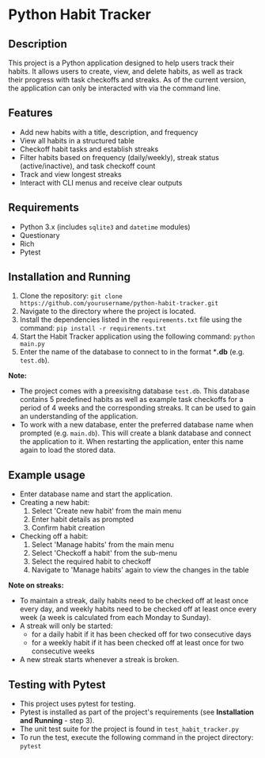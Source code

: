 # Python Habit Tracker

## Description
This project is a Python application designed to help users track their habits. 
It allows users to create, view, and delete habits, as well as track their progress with task checkoffs and streaks.
As of the current version, the application can only be interacted with via the command line.

## Features 
- Add new habits with a title, description, and frequency
- View all habits in a structured table
- Checkoff habit tasks and establish streaks
- Filter habits based on frequency (daily/weekly), streak status (active/inactive), and task checkoff count
- Track and view longest streaks
- Interact with CLI menus and receive clear outputs

## Requirements 
- Python 3.x (includes `sqlite3` and `datetime` modules)
- Questionary
- Rich
- Pytest

## Installation and Running
1. Clone the repository:
   `git clone https://github.com/yourusername/python-habit-tracker.git`
2. Navigate to the directory where the project is located.
3. Install the dependencies listed in the `requirements.txt` file using the command: `pip install -r requirements.txt`
4. Start the Habit Tracker application using the following command: `python main.py`
5. Enter the name of the database to connect to in the format ***.db** (e.g. `test.db`).

**Note:**
- The project comes with a preexisitng database `test.db`. This database contains 5 predefined habits as well as example task checkoffs for a period of 4 weeks and the corresponding streaks. It can be used to gain an understanding of the application.
- To work with a new database, enter the preferred database name when prompted (e.g. `main.db`). This will create a blank database and connect the application to it. When restarting the application, enter this name again to load the stored data.

## Example usage
- Enter database name and start the application.
- Creating a new habit: 
    1. Select 'Create new habit' from the main menu 
    2. Enter habit details as prompted 
    3. Confirm habit creation
- Checking off a habit: 
    1. Select 'Manage habits' from the main menu 
    2. Select 'Checkoff a habit' from the sub-menu 
    3. Select the required habit to checkoff 
    4. Navigate to 'Manage habits' again to view the changes in the table

**Note on streaks:** 
- To maintain a streak, daily habits need to be checked off at least once every day, and weekly habits need to be checked off at least once every week (a week is calculated from each Monday to Sunday). 
- A streak will only be started:
    - for a daily habit if it has been checked off for two consecutive days
    - for a weekly habit if it has been checked off at least once for two consecutive weeks
- A new streak starts whenever a streak is broken.

## Testing with Pytest
- This project uses pytest for testing. 
- Pytest is installed as part of the project's requirements (see **Installation and Running** - step 3).
- The unit test suite for the project is found in `test_habit_tracker.py`
- To run the test, execute the following command in the project directory: `pytest`
